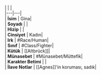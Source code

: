 |  |  |<br>|---|---|<br>| **İsim** | Gina|<br>| **Soyadı** | |<br>| **Hizip** | |<br>| **Cinsiyet** | Kadın|<br>| **Irk** | #Race/Human|<br>| **Sınıf** | #Class/Fighter|<br>| **Kütük** | [[Altbrück]]|<br>| **Münasebet** | #Münasebet/Müttefik|<br>| **Karakter Betimi** | |<br>| **İlave Notlar** | [[Agnes]]'in koruması, sadık|<br>
